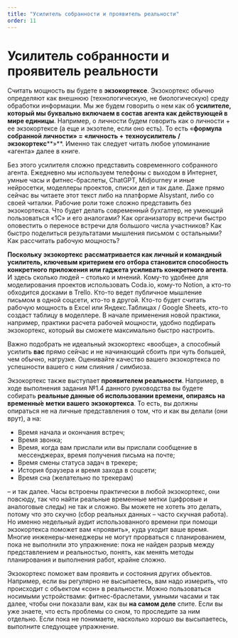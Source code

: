 ```yaml
---
title: "Усилитель собранности и проявитель реальности"
order: 11
---
```


# Усилитель собранности и проявитель реальности

Считать мощность вы будете в **экзокортексе**. Экзокортекс обычно определяют как внешнюю (технологическую, не биологическую) среду обработки информации. Мы же будем говорить о нем как об **усилителе, который мы буквально включаем в состав агента как действующей в мире единицы**. Например, о личности будем говорить как о личности + ее экзокортексе (а еще и экзотеле, если оно есть).
То есть «**формула собранной личности» = «личность +** **техноусилитель** **/** **экзокортекс****»**. Именно так следует читать любое упоминание «агента» далее в книге.

Без этого усилителя сложно представить современного собранного агента. Ежедневно мы используем телефоны с выходом в Интернет, умные часы и фитнес-браслеты, ChatGPT, Midjourney и иные нейросетки, моделлеры проектов, списки дел и так дале. Даже прямо сейчас вы читаете этот текст либо на платформе AIsystant, либо со своей читалки. Рабочие роли тоже сложно представить без экзокортекса. Что будет делать современный бухгалтер, не умеющий пользоваться «1С» и его аналогами? Как организатору встречи быстро оповестить о переносе встречи для большого числа участников? Как быстро поделиться результатами мышления письмом с остальными? Как рассчитать рабочую мощность?

**Поскольку** **экзокортекс** **рассматривается как личный и командный усилитель, ключевым критерием его отбора становится способность конкретного приложения или гаджета усиливать конкретного агента**. И здесь сколько людей – столько и мнений. Кому-то удобнее для моделирования проектов использовать Coda.io, кому-то Notion, а кто-то обходится досками в Trello. Кто-то ведет публичное мышление письмом в одной соцсети, кто-то в другой. Кто-то будет считать рабочую мощность в Excel или Яндекс.Таблицах / Google Sheets, кто-то создаст таблицу в моделлере. В начале применения новой практики, например, практики расчета рабочей мощности, удобно подбирать экзокортекс, который вы сможете максимально быстро настроить.

Важно подобрать не идеальный экзокортекс «вообще», а способный усилить **вас** прямо сейчас и не начинающий сбоить при чуть большей, чем обычно, нагрузке. Оценивайте качество вашего экзокортекса по успешности вашего с ним слияния / симбиоза.

Экзокортекс также выступает **проявителем реальности**. Например, в ходе выполнения задания №1.4 данного руководства вы будете собирать **реальные данные об использовании времени, опираясь на** **временн****ы́****е** **метки вашего** **экзокортекса**. То есть, вы должны опираться не на личные представления о том, что и как вы делали (они врут), а на:

* Время начала и окончания встреч;
* Время звонка;
* Время, когда вам прислали или вы прислали сообщение в мессенджерах, время получения письма на почте;
* Время смены статуса задач в трекере;
* История браузера и время захода в соцсети;
* Время сна (желательно по трекерам)

– и так далее. Часы встроены практически в любой экзокортекс, они повсюду, так что найти реальные временные метки (цифровые и аналоговые следы) не так и сложно. Вы можете не хотеть это делать, потому что это скучно (сбор реальных данных – часто скучная работа). Но именно недельный аудит использованного времени при помощи экзокортекса поможет вам «проявить», куда уходит ваше время. Многие инженеры-менеджеры не могут прорваться с планированием, пока не выполнили это упражнение: пока не найден разрыв между представлением и реальностью, понять, как менять методы планирования и выполнения работ, крайне сложно.

Экзокортекс поможет вам проявить и состояния других объектов. Например, если вы регулярно не высыпаетесь, вам надо измерить, что происходит с объектом «сон» в реальности. Можно пользоваться носимыми устройствами: фитнес-браслетами, умными часами и так далее, чтобы они показали вам, как вы **на самом деле** спите. Если вы уже знаете, что есть проблемы со сном, то проследите за ним отдельно. Если пока не понимаете, насколько хорошо вы высыпаетесь, выполните следующее упражнение.